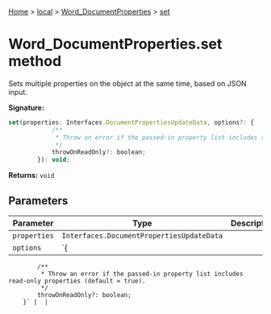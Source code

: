 [Home](./index) &gt; [local](local.md) &gt; [Word\_DocumentProperties](local.word_documentproperties.md) &gt; [set](local.word_documentproperties.set.md)

# Word\_DocumentProperties.set method

Sets multiple properties on the object at the same time, based on JSON input.

**Signature:**
```javascript
set(properties: Interfaces.DocumentPropertiesUpdateData, options?: {
            /**
             * Throw an error if the passed-in property list includes read-only properties (default = true).
             */
            throwOnReadOnly?: boolean;
        }): void;
```
**Returns:** `void`

## Parameters

|  Parameter | Type | Description |
|  --- | --- | --- |
|  `properties` | `Interfaces.DocumentPropertiesUpdateData` |  |
|  `options` | `{
            /**
             * Throw an error if the passed-in property list includes read-only properties (default = true).
             */
            throwOnReadOnly?: boolean;
        }` |  |

